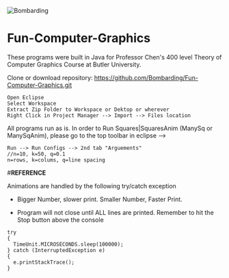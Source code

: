 ![Bombarding](https://cdn0.vox-cdn.com/thumbor/o1W7WSjwm46bEB5S0PBbuv3Tj1Q=/148x0:1768x1080/1280x854/cdn0.vox-cdn.com/uploads/chorus_image/image/47413330/the-simpsons-tv-series-cast-wallpaper-109911.0.0.jpeg)

# Fun-Computer-Graphics

These programs were built in Java for Professor Chen's 400 level Theory of Computer Graphics Course at Butler University.

Clone or download repository: https://github.com/Bombarding/Fun-Computer-Graphics.git


```
Open Eclipse
Select Workspace
Extract Zip Folder to Workspace or Dektop or wherever
Right Click in Project Manager --> Import --> Files location
```


All programs run as is. In order to Run Squares|SquaresAnim (ManySq or ManySqAnim), please go to the top toolbar in eclipse --> 

```
Run --> Run Configs --> 2nd tab "Arguements" 
//n=10, k=50, q=0.1
n=rows, k=colums, q=line spacing
```



#**REFERENCE**

Animations are handled by the following try/catch exception
- Bigger Number, slower print. Smaller Number, Faster Print.



- Program will not close until ALL lines are printed. Remember to hit the Stop button above the console
```
try 
{
  TimeUnit.MICROSECONDS.sleep(100000);
} catch (InterruptedException e) 
{
  e.printStackTrace();
}
```
